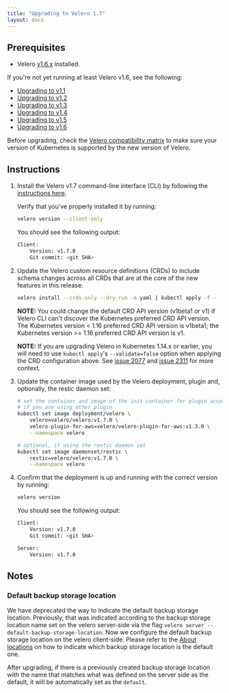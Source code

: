 ```yaml
---
title: "Upgrading to Velero 1.7"
layout: docs
---
```


## Prerequisites

- Velero [v1.6.x][6] installed.

If you're not yet running at least Velero v1.6, see the following:

- [Upgrading to v1.1][1]
- [Upgrading to v1.2][2]
- [Upgrading to v1.3][3]
- [Upgrading to v1.4][4]
- [Upgrading to v1.5][5]
- [Upgrading to v1.6][6]

Before upgrading, check the [Velero compatibility matrix](https://github.com/vmware-tanzu/velero#velero-compatibility-matrix) to make sure your version of Kubernetes is supported by the new version of Velero.

## Instructions

1. Install the Velero v1.7 command-line interface (CLI) by following the [instructions here][0].

    Verify that you've properly installed it by running:

    ```bash
    velero version --client-only
    ```

    You should see the following output:

    ```bash
    Client:
        Version: v1.7.0
        Git commit: <git SHA>
    ```

1. Update the Velero custom resource definitions (CRDs) to include schema changes across all CRDs that are at the core of the new features in this release:

    ```bash
    velero install --crds-only --dry-run -o yaml | kubectl apply -f -
    ```

    **NOTE:** You could change the default CRD API version (v1beta1 _or_ v1) if Velero CLI can't discover the Kubernetes preferred CRD API version. The Kubernetes version < 1.16 preferred CRD API version is v1beta1; the Kubernetes version >= 1.16 preferred CRD API version is v1.

    **NOTE:** If you are upgrading Velero in Kubernetes 1.14.x or earlier, you will need to use `kubectl apply`'s `--validate=false` option when applying the CRD configuration above. See [issue 2077][10] and [issue 2311][11] for more context.

1. Update the container image used by the Velero deployment, plugin and, optionally, the restic daemon set:

    ```bash
   # set the container and image of the init container for plugin accordingly,
   # if you are using other plugin
    kubectl set image deployment/velero \
        velero=velero/velero:v1.7.0 \
        velero-plugin-for-aws=velero/velero-plugin-for-aws:v1.3.0 \
        --namespace velero

    # optional, if using the restic daemon set
    kubectl set image daemonset/restic \
        restic=velero/velero:v1.7.0 \
        --namespace velero
    ```

1. Confirm that the deployment is up and running with the correct version by running:

    ```bash
    velero version
    ```

    You should see the following output:

    ```bash
    Client:
        Version: v1.7.0
        Git commit: <git SHA>

    Server:
        Version: v1.7.0
    ```

## Notes
### Default backup storage location
We have deprecated the way to indicate the default backup storage location. Previously, that was indicated according to the backup storage location name set on the velero server-side via the flag `velero server --default-backup-storage-location`. Now we configure the default backup storage location on the velero client-side. Please refer to the [About locations][9] on how to indicate which backup storage location is the default one.

After upgrading, if there is a previously created backup storage location with the name that matches what was defined on the server side as the default, it will be automatically set as the `default`.

[0]: basic-install.md#install-the-cli
[1]: https://velero.io/docs/v1.1.0/upgrade-to-1.1/
[2]: https://velero.io/docs/v1.2.0/upgrade-to-1.2/
[3]: https://velero.io/docs/v1.3.2/upgrade-to-1.3/
[4]: https://velero.io/docs/v1.4/upgrade-to-1.4/
[5]: https://velero.io/docs/v1.5/upgrade-to-1.5
[6]: https://velero.io/docs/v1.6/upgrade-to-1.6
[9]: https://velero.io/docs/v1.7/locations
[10]: https://github.com/vmware-tanzu/velero/issues/2077
[11]: https://github.com/vmware-tanzu/velero/issues/2311
